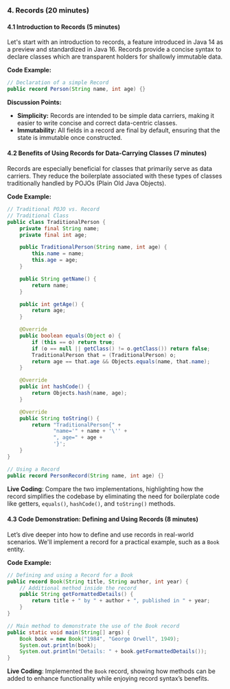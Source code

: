 ### 4. **Records (20 minutes)**

#### 4.1 **Introduction to Records** (5 minutes)
Let's start with an introduction to records, a feature introduced in Java 14 as a preview and standardized in Java 16. Records provide a concise syntax to declare classes which are transparent holders for shallowly immutable data.

**Code Example:**
```java
// Declaration of a simple Record
public record Person(String name, int age) {}
```

**Discussion Points:**
- **Simplicity:** Records are intended to be simple data carriers, making it easier to write concise and correct data-centric classes.
- **Immutability:** All fields in a record are final by default, ensuring that the state is immutable once constructed.

#### 4.2 **Benefits of Using Records for Data-Carrying Classes** (7 minutes)
Records are especially beneficial for classes that primarily serve as data carriers. They reduce the boilerplate associated with these types of classes traditionally handled by POJOs (Plain Old Java Objects).

**Code Example:**
```java
// Traditional POJO vs. Record
// Traditional Class
public class TraditionalPerson {
    private final String name;
    private final int age;

    public TraditionalPerson(String name, int age) {
        this.name = name;
        this.age = age;
    }

    public String getName() {
        return name;
    }

    public int getAge() {
        return age;
    }

    @Override
    public boolean equals(Object o) {
        if (this == o) return true;
        if (o == null || getClass() != o.getClass()) return false;
        TraditionalPerson that = (TraditionalPerson) o;
        return age == that.age && Objects.equals(name, that.name);
    }

    @Override
    public int hashCode() {
        return Objects.hash(name, age);
    }

    @Override
    public String toString() {
        return "TraditionalPerson{" +
               "name='" + name + '\'' +
               ", age=" + age +
               '}';
    }
}

// Using a Record
public record PersonRecord(String name, int age) {}
```

**Live Coding**: Compare the two implementations, highlighting how the record simplifies the codebase by eliminating the need for boilerplate code like getters, `equals()`, `hashCode()`, and `toString()` methods.

#### 4.3 **Code Demonstration: Defining and Using Records** (8 minutes)
Let’s dive deeper into how to define and use records in real-world scenarios. We'll implement a record for a practical example, such as a `Book` entity.

**Code Example:**
```java
// Defining and using a Record for a Book
public record Book(String title, String author, int year) {
    // Additional method inside the record
    public String getFormattedDetails() {
        return title + " by " + author + ", published in " + year;
    }
}

// Main method to demonstrate the use of the Book record
public static void main(String[] args) {
    Book book = new Book("1984", "George Orwell", 1949);
    System.out.println(book);
    System.out.println("Details: " + book.getFormattedDetails());
}
```

**Live Coding**: Implemented the `Book` record, showing how methods can be added to enhance functionality while enjoying record syntax’s benefits.